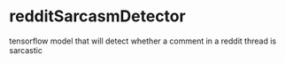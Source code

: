 # redditSarcasmDetector
tensorflow model that will detect whether a comment in a reddit thread is sarcastic
